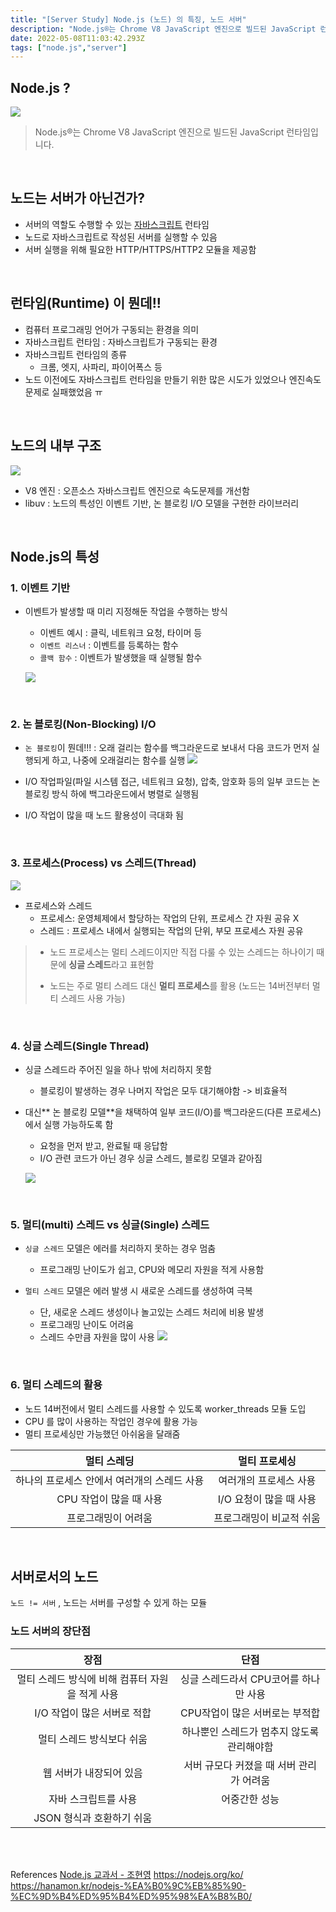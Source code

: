```yaml
---
title: "[Server Study] Node.js (노드) 의 특징, 노드 서버"
description: "Node.js®는 Chrome V8 JavaScript 엔진으로 빌드된 JavaScript 런타임입니다.서버의 역할도 수행할 수 있는 자바스크립트 런타임노드로 자바스크립트로 작성된 서버를 실행할 수 있음서버 실행을 위해 필요한 HTTP/HTTPS/HTTP2 모듈을 제공"
date: 2022-05-08T11:03:42.293Z
tags: ["node.js","server"]
---
```


## Node.js ?
![](/images/83a948b0-b06e-448c-b304-1e98eb9848f5-image.png)

> Node.js®는 Chrome V8 JavaScript 엔진으로 빌드된 JavaScript 런타임입니다.

<br/>  

## 노드는 서버가 아닌건가?
- 서버의 역할도 수행할 수 있는 [자바스크립트](https://velog.io/@selenium/Node.js-1.-%EC%95%8C%EC%95%84-%EB%91%90%EC%96%B4%EC%95%BC-%ED%95%A0-%EC%9E%90%EB%B0%94%EC%8A%A4%ED%81%AC%EB%A6%BD%ED%8A%B8Javascript) 런타임
- 노드로 자바스크립트로 작성된 서버를 실행할 수 있음
- 서버 실행을 위해 필요한 HTTP/HTTPS/HTTP2 모듈을 제공함


<br/>  

## 런타임(Runtime) 이 뭔데!!
- 컴퓨터 프로그래밍 언어가 구동되는 환경을 의미
- 자바스크립트 런타임 :  자바스크립트가 구동되는 환경
- 자바스크립트 런타임의 종류
	- 크롬, 엣지, 사파리, 파이어폭스 등
- 노드 이전에도 자바스크립트 런타임을 만들기 위한 많은 시도가 있었으나 엔진속도 문제로 실패했었음 ㅠ


<br/>  

## 노드의 내부 구조

![](/images/7fb39dd3-203d-4043-810a-d74639cc2407-image.png)

- V8 엔진 : 오픈소스 자바스크립트 엔진으로 속도문제를 개선함
- libuv : 노드의 특성인 이벤트 기반, 논 블로킹 I/O 모델을 구현한 라이브러리


<br/>  


## Node.js의 특성

### 1. 이벤트 기반
- 이벤트가 발생할 때 미리 지정해둔 작업을 수행하는 방식
    - 이벤트 예시 : 클릭, 네트워크 요청, 타이머 등
    - `이벤트 리스너` : 이벤트를 등록하는 함수
    - `콜백 함수` : 이벤트가 발생했을 때 실행될 함수

  ![](/images/dabef227-d4d7-4c69-9a90-e5e96a17af2a-image.png)

<br/>  

### 2. 논 블로킹(Non-Blocking) I/O
- `논 블로킹`이 뭔데!!!
	: 오래 걸리는 함수를 백그라운드로 보내서 다음 코드가 먼저 실행되게 하고, 나중에 오래걸리는 함수를 실행
![](/images/50a4fc18-ba07-4a82-a8c0-b4d3558724d3-image.png)

- I/O 작업파일(파일 시스템 접근, 네트워크 요청), 압축, 암호화 등의 일부 코드는 논 블로킹 방식 하에 백그라운드에서 병렬로 실행됨

- I/O 작업이 많을 때 노드 활용성이 극대화 됨


<br/>  

### 3. 프로세스(Process) vs 스레드(Thread)
![](/images/97360312-ad4a-4643-bc64-0e0559adb78c-image.png)

- 프로세스와 스레드
    - 프로세스: 운영체제에서 할당하는 작업의 단위, 프로세스 간 자원 공유 X
    - 스레드 : 프로세스 내에서 실행되는 작업의 단위, 부모 프로세스 자원 공유
 
 
> - 노드 프로세스는 멀티 스레드이지만 직접 다룰 수 있는 스레드는 하나이기 때문에 **싱글 스레드**라고 표현함
>  
> - 노드는 주로 멀티 스레드 대신 **멀티 프로세스**를 활용
	(노드는 14버전부터 멀티 스레드 사용 가능)


<br/>  

### 4. 싱글 스레드(Single Thread)
- 싱글 스레드라 주어진 일을 하나 밖에 처리하지 못함
    - 블로킹이 발생하는 경우 나머지 작업은 모두 대기해야함 -> 비효율적

- 대신** 논 블로킹 모델**을 채택하여 일부 코드(I/O)를 백그라운드(다른 프로세스)에서 실행 가능하도록 함
    - 요청을 먼저 받고, 완료될 때 응답함
    - I/O 관련 코드가 아닌 경우 싱글 스레드, 블로킹 모델과 같아짐

  ![](/images/082cd68f-a47f-4bd8-a0d2-a94caa9835b8-image.png)


<br/>  

### 5. 멀티(multi) 스레드 vs 싱글(Single) 스레드
- `싱글 스레드` 모델은 에러를 처리하지 못하는 경우 멈춤
     - 프로그래밍 난이도가 쉽고, CPU와 메모리 자원을 적게 사용함

- `멀티 스레드` 모델은 에러 발생 시 새로운 스레드를 생성하여 극복
     - 단, 새로운 스레드 생성이나 놀고있는 스레드 처리에 비용 발생
     - 프로그래밍 난이도 어려움
     - 스레드 수만큼 자원을 많이 사용
	![](/images/75757faf-c0bb-4265-92c4-1ce9c4f39134-image.png)


<br/>  

### 6. 멀티 스레드의 활용
- 노드 14버전에서 멀티 스레드를 사용할 수 있도록 worker_threads 모듈 도입
- CPU 를 많이 사용하는 작업인 경우에 활용 가능
- 멀티 프로세싱만 가능했던 아쉬움을 달래줌


|멀티 스레딩|멀티 프로세싱|
|:--:|:--:|
|하나의 프로세스 안에서 여러개의 스레드 사용|여러개의 프로세스 사용|
|CPU 작업이 많을 때 사용|I/O 요청이 많을 때 사용|
|프로그래밍이 어려움| 프로그래밍이 비교적 쉬움|



<br/>  


## 서버로서의 노드
`노드 != 서버` , 노드는 서버를 구성할 수 있게 하는 모듈

### 노드 서버의 장단점
|장점|단점|
|:--:|:--:|
|멀티 스레드 방식에 비해 컴퓨터 자원을 적게 사용|싱글 스레드라서 CPU코어를 하나만 사용|
|I/O 작업이 많은 서버로 적합| CPU작업이 많은 서버로는 부적합|
|멀티 스레드 방식보다 쉬움|하나뿐인 스레드가 멈추지 않도록 관리해야함|
|웹 서버가 내장되어 있음|서버 규모다 커졌을 때 서버 관리가 어려움|
|자바 스크립트를 사용| 어중간한 성능|
|JSON 형식과 호환하기 쉬움|


<br/>  
<br/>  

References
[Node.js 교과서 - 조현영](http://www.kyobobook.co.kr/product/detailViewKor.laf?ejkGb=KOR&mallGb=KOR&barcode=9791165212308)
https://nodejs.org/ko/
https://hanamon.kr/nodejs-%EA%B0%9C%EB%85%90-%EC%9D%B4%ED%95%B4%ED%95%98%EA%B8%B0/